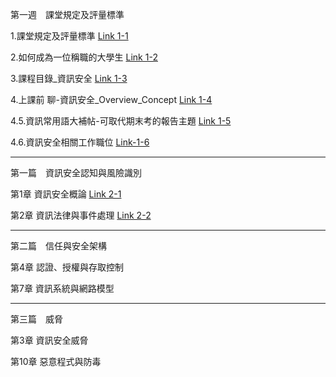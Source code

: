 第一週　課堂規定及評量標準

1.課堂規定及評量標準   [Link 1-1](1-1.課堂規定及評量標準.pptx)

2.如何成為一位稱職的大學生   [Link 1-2](1-2.如何成為一位稱職的大學生.pptx)

3.課程目錄_資訊安全   [Link 1-3](1-3.課程目錄_資訊安全.ppt)

4.上課前 聊-資訊安全_Overview_Concept   [Link 1-4](1-4.上課前聊-資訊安全_Overview_Concept.ppt)

4.5.資訊常用語大補帖-可取代期末考的報告主題   [Link 1-5](1-5.常見資訊用語_及_同學可以報告_取代期中期未考的題目.txt)

4.6.資訊安全相關工作職位   [Link-1-6](資訊安全相關工作職位.md)



---

第一篇　資訊安全認知與風險識別

第1章 資訊安全概論   [Link 2-1](CH01資訊安全概論.pptx)

第2章 資訊法律與事件處理   [Link 2-2](CH02資訊法律與事件處理.pptx)

---

第二篇　信任與安全架構

第4章 認證、授權與存取控制

第7章 資訊系統與網路模型

---

第三篇　威脅

第3章 資訊安全威脅

第10章 惡意程式與防毒